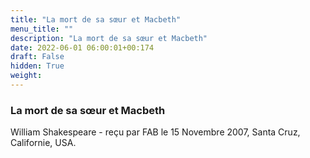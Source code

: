 ```yaml
---
title: "La mort de sa sœur et Macbeth"
menu_title: ""
description: "La mort de sa sœur et Macbeth"
date: 2022-06-01 06:00:01+00:174
draft: False
hidden: True
weight:
---
```

### La mort de sa sœur et Macbeth

William Shakespeare - reçu par FAB le 15 Novembre 2007, Santa Cruz, Californie, USA.



